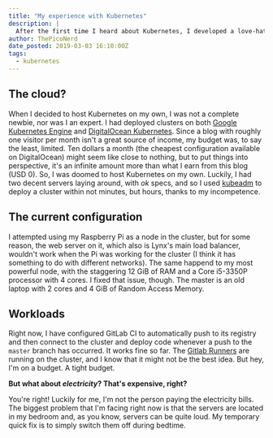 ```yaml
---
title: "My experience with Kubernetes"
description: |
  After the first time I heard about Kubernetes, I developed a love-hate relationship with the container orchestration system. Now, roughly a year after first hearing about it, I have taken the little effort required and deployed it to my own servers. This is my experience after a month of usage.
author: ThePicoNerd
date_posted: 2019-03-03 16:10:00Z
tags:
  - kubernetes
---
```


## The cloud?

When I decided to host Kubernetes on my own, I was not a complete newbie, nor was I an expert. I had deployed clusters on both [Google Kubernetes Engine](https://cloud.google.com/kubernetes-engine) and [DigitalOcean Kubernetes](https://www.digitalocean.com/products/kubernetes). Since a blog with roughly one visitor per month isn't a great source of income, my budget was, to say the least, limited. Ten dollars a month (the cheapest configuration available on DigitalOcean) might seem like close to nothing, but to put things into perspective, it's an infinite amount more than what I earn from this blog (USD 0). So, I was doomed to host Kubernetes on my own. Luckily, I had two decent servers laying around, with *ok* specs, and so I used [kubeadm](https://kubernetes.io/docs/setup/independent/create-cluster-kubeadm) to deploy a cluster within not minutes, but hours, thanks to my incompetence.

## The current configuration

I attempted using my Raspberry Pi as a node in the cluster, but for some reason, the web server on it, which also is Lynx's main load balancer, wouldn't work when the Pi was working for the cluster (I think it has something to do with different networks). The same happend to my most powerful node, with the staggering 12 GiB of RAM and a Core i5-3350P processor with 4 cores. I fixed that issue, though. The master is an old laptop with 2 cores and 4 GiB of Random Access Memory.

## Workloads

Right now, I have configured GitLab CI to automatically push to its registry and then connect to the cluster and deploy code whenever a push to the `master` branch has occurred. It works fine so far. The [Gitlab Runners](https://docs.gitlab.com/runner) are running on the cluster, and I know that it might not be the best idea. But hey, I'm on a budget. A tight budget.

**But what about *electricity*? That's expensive, right?**

You're right! Luckily for me, I'm not the person paying the electricity bills. The biggest problem that I'm facing right now is that the servers are located in my bedroom and, as you know, servers can be quite loud. My temporary quick fix is to simply switch them off during bedtime.
